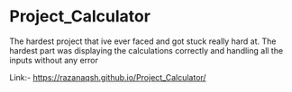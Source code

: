 # Project_Calculator
The hardest project that ive ever faced and got stuck really hard at.
The hardest part was displaying the calculations correctly and handling all the inputs without any error

Link:- https://razanaqsh.github.io/Project_Calculator/
